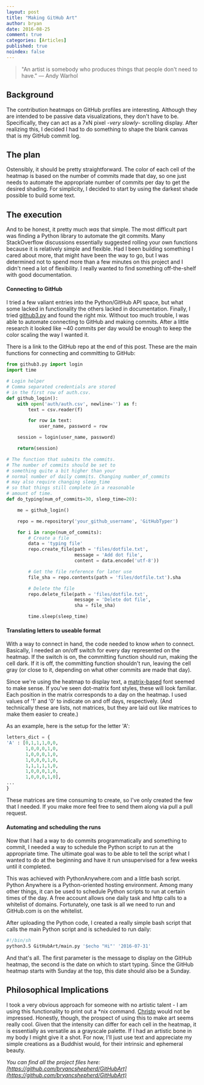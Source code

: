 ```yaml
---
layout: post
title: "Making GitHub Art"
author: bryan
date: 2016-08-25
comment: true
categories: [Articles]
published: true
noindex: false
---
```


>"An artist is somebody who produces things that people don't need to have."
― Andy Warhol

## Background
The contribution heatmaps on GitHub profiles are interesting. Although they are intended to be passive data visualizations, they don't have to be. Specifically, they can act as a 7xN pixel -*very slowly*- scrolling display. After realizing this, I decided I had to do something to shape the blank canvas that is my GitHub commit log.

## The plan
Ostensibly, it should be pretty straightforward. The color of each cell of the heatmap is based on the number of commits made that day, so one just needs to automate the appropriate number of commits per day to get the desired shading. For simplicity, I decided to start by using the darkest shade possible to build some text.

## The execution
And to be honest, it pretty much *was* that simple. The most difficult part was finding a Python library to automate the git commits. Many StackOverflow discussions essentially suggested rolling your own functions because it is relatively simple and flexible. Had I been building something I cared about more, that might have been the way to go, but I was determined not to spend more than a few minutes on this project and I didn't need a lot of flexibility. I really wanted to find something off-the-shelf with good documentation.

#### Connecting to GitHub
I tried a few valiant entries into the Python/GitHub API space, but what some lacked in functionality the others lacked in documentation. Finally, I tried [github3.py](https://github3.readthedocs.io/en/develop/) and found the right mix. Without too much trouble, I was able to automate connecting to GitHub and making commits. After a little research it looked like ~40 commits per day would be enough to keep the color scaling the way I wanted it.

There is a link to the GitHub repo at the end of this post. These are the main functions for connecting and committing to GitHub:

```python
from github3.py import login
import time

# Login helper
# Comma separated credentials are stored
# in the first row of auth.csv.
def github_login():
    with open('auth/auth.csv', newline='') as f:
        text = csv.reader(f)

        for row in text:
            user_name, password = row

    session = login(user_name, password)

    return(session)

# The function that submits the commits.
# The number of commits should be set to
# something quite a bit higher than your
# normal number of daily commits. Changing number_of_commits
# may also require changing sleep_time
# so that things still complete in a reasonable
# amount of time.
def do_typing(num_of_commits=30, sleep_time=20):

    me = github_login()

    repo = me.repository('your_github_username', 'GitHubTyper')

    for i in range(num_of_commits):
        # Create a file
        data = 'typing file'
        repo.create_file(path = 'files/dotfile.txt',
                         message = 'Add dot file',
                         content = data.encode('utf-8'))

        # Get the file reference for later use
        file_sha = repo.contents(path = 'files/dotfile.txt').sha

        # Delete the file
        repo.delete_file(path = 'files/dotfile.txt',
                         message = 'Delete dot file',
                         sha = file_sha)

        time.sleep(sleep_time)
```

#### Translating letters to useable format

With a way to connect in hand, the code needed to know *when* to connect. Basically, I needed an on/off switch for every day represented on the heatmap. If the switch is on, the committing function should run, making the cell dark. If it is off, the committing function shouldn't run, leaving the cell gray (or close to it, depending on what other commits are made that day).

Since we're using the heatmap to display text, a [matrix-based](https://www.google.com/search?q=dot+matrix+font&tbm=isch&tbo=u&source=univ&sa=X&ved=0ahUKEwjTwoCu19zOAhUMCcAKHWYZD2cQsAQIHQ&biw=1205&bih=673) font seemed to make sense. If you've seen dot-matrix font styles, these will look familiar. Each position in the matrix corresponds to a day on the heatmap. I used values of '1' and '0' to indicate on and off days, respectively. (And technically these are lists, not matrices, but they are laid out like matrices to make them easier to create.)

As an example, here is the setup for the letter 'A':

``` python
letters_dict = {
'A' : [0,1,1,1,0,0,
       1,0,0,0,1,0,
       1,0,0,0,1,0,
       1,0,0,0,1,0,
       1,1,1,1,1,0,
       1,0,0,0,1,0,
       1,0,0,0,1,0],
...
}
```
These matrices are time consuming to create, so I've only created the few that I needed. If you make more feel free to send them along via pull a pull request.

#### Automating and scheduling the runs
Now that I had a way to do commits programmatically and something to commit, I needed a way to schedule the Python script to run at the appropriate time. The ultimate goal was to be able to tell the script what I wanted to do at the beginning and have it run unsupervised for a few weeks until it completed.

This was achieved with PythonAnywhere.com and a little bash script. Python Anywhere is a Python-oriented hosting environment. Among many other things, it can be used to schedule Python scripts to run at certain times of the day. A free account allows one daily task and http calls to a whitelist of domains. Fortunately, one task is all we need to run and GitHub.com is on the whitelist.

After uploading the Python code, I created a really simple bash script that calls the main Python script and is scheduled to run daily:

``` sh
#!/bin/sh
python3.5 GitHubArt/main.py '$echo "Hi"' '2016-07-31'
```

And that's all. The first parameter is the message to display on the GitHub heatmap, the second is the date on which to start typing. Since the GitHub heatmap starts with Sunday at the top, this date should also be a Sunday.

## Philosophical Implications
I took a very obvious approach for someone with no artistic talent - I am using this functionality to print out a \*nix command. [Christo](https://en.wikipedia.org/wiki/Christo_and_Jeanne-Claude) would not be impressed. Honestly, though, the prospect of using this to make art seems really cool. Given that the intensity can differ for each cell in the heatmap, it is essentially as versatile as a grayscale palette. If I had an artistic bone in my body I might give it a shot. For now, I'll just use text and appreciate my simple creations as a Buddhist would, for their intrinsic and ephemeral beauty.

*You can find all the project files here:
[https://github.com/bryancshepherd/GitHubArt](https://github.com/bryancshepherd/GitHubArt)*

